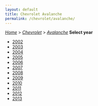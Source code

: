 ```yaml
---
layout: default
title: Chevrolet Avalanche
permalink: /chevrolet/avalanche/
---
```

[*Home*](/) > [*Chevrolet*](/chevrolet/) > [*Avalanche*](/chevrolet/avalanche/)
**Select year**
- [2002](/chevrolet/avalanche/2002/)
- [2003](/chevrolet/avalanche/2003/)
- [2004](/chevrolet/avalanche/2004/)
- [2005](/chevrolet/avalanche/2005/)
- [2006](/chevrolet/avalanche/2006/)
- [2007](/chevrolet/avalanche/2007/)
- [2008](/chevrolet/avalanche/2008/)
- [2009](/chevrolet/avalanche/2009/)
- [2010](/chevrolet/avalanche/2010/)
- [2011](/chevrolet/avalanche/2011/)
- [2012](/chevrolet/avalanche/2012/)
- [2013](/chevrolet/avalanche/2013/)